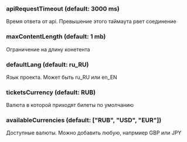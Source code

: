 ### apiRequestTimeout (default: 3000 ms)
Время ответа от api. Превышение этого таймаута рвет соединение

### maxContentLength (default: 1 mb)
Ограничение на длину конетента

### defaultLang (default: ru_RU)
Язык проекта. Может быть ru_RU или en_EN

### ticketsCurrency (default: RUB)
Валюта в которой приходят билеты по умолчанию

### availableCurrencies (default: ["RUB", "USD", "EUR"])
Доступные валюты. Можно добавить любую, напрмиер GBP или JPY


